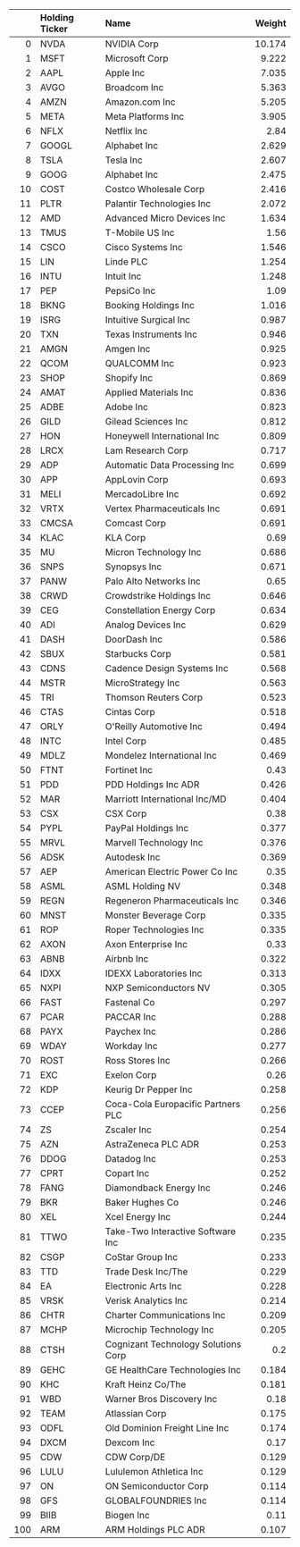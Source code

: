 |     | Holding Ticker   | Name                                |   Weight |
|----:|:-----------------|:------------------------------------|---------:|
|   0 | NVDA             | NVIDIA Corp                         |   10.174 |
|   1 | MSFT             | Microsoft Corp                      |    9.222 |
|   2 | AAPL             | Apple Inc                           |    7.035 |
|   3 | AVGO             | Broadcom Inc                        |    5.363 |
|   4 | AMZN             | Amazon.com Inc                      |    5.205 |
|   5 | META             | Meta Platforms Inc                  |    3.905 |
|   6 | NFLX             | Netflix Inc                         |    2.84  |
|   7 | GOOGL            | Alphabet Inc                        |    2.629 |
|   8 | TSLA             | Tesla Inc                           |    2.607 |
|   9 | GOOG             | Alphabet Inc                        |    2.475 |
|  10 | COST             | Costco Wholesale Corp               |    2.416 |
|  11 | PLTR             | Palantir Technologies Inc           |    2.072 |
|  12 | AMD              | Advanced Micro Devices Inc          |    1.634 |
|  13 | TMUS             | T-Mobile US Inc                     |    1.56  |
|  14 | CSCO             | Cisco Systems Inc                   |    1.546 |
|  15 | LIN              | Linde PLC                           |    1.254 |
|  16 | INTU             | Intuit Inc                          |    1.248 |
|  17 | PEP              | PepsiCo Inc                         |    1.09  |
|  18 | BKNG             | Booking Holdings Inc                |    1.016 |
|  19 | ISRG             | Intuitive Surgical Inc              |    0.987 |
|  20 | TXN              | Texas Instruments Inc               |    0.946 |
|  21 | AMGN             | Amgen Inc                           |    0.925 |
|  22 | QCOM             | QUALCOMM Inc                        |    0.923 |
|  23 | SHOP             | Shopify Inc                         |    0.869 |
|  24 | AMAT             | Applied Materials Inc               |    0.836 |
|  25 | ADBE             | Adobe Inc                           |    0.823 |
|  26 | GILD             | Gilead Sciences Inc                 |    0.812 |
|  27 | HON              | Honeywell International Inc         |    0.809 |
|  28 | LRCX             | Lam Research Corp                   |    0.717 |
|  29 | ADP              | Automatic Data Processing Inc       |    0.699 |
|  30 | APP              | AppLovin Corp                       |    0.693 |
|  31 | MELI             | MercadoLibre Inc                    |    0.692 |
|  32 | VRTX             | Vertex Pharmaceuticals Inc          |    0.691 |
|  33 | CMCSA            | Comcast Corp                        |    0.691 |
|  34 | KLAC             | KLA Corp                            |    0.69  |
|  35 | MU               | Micron Technology Inc               |    0.686 |
|  36 | SNPS             | Synopsys Inc                        |    0.671 |
|  37 | PANW             | Palo Alto Networks Inc              |    0.65  |
|  38 | CRWD             | Crowdstrike Holdings Inc            |    0.646 |
|  39 | CEG              | Constellation Energy Corp           |    0.634 |
|  40 | ADI              | Analog Devices Inc                  |    0.629 |
|  41 | DASH             | DoorDash Inc                        |    0.586 |
|  42 | SBUX             | Starbucks Corp                      |    0.581 |
|  43 | CDNS             | Cadence Design Systems Inc          |    0.568 |
|  44 | MSTR             | MicroStrategy Inc                   |    0.563 |
|  45 | TRI              | Thomson Reuters Corp                |    0.523 |
|  46 | CTAS             | Cintas Corp                         |    0.518 |
|  47 | ORLY             | O'Reilly Automotive Inc             |    0.494 |
|  48 | INTC             | Intel Corp                          |    0.485 |
|  49 | MDLZ             | Mondelez International Inc          |    0.469 |
|  50 | FTNT             | Fortinet Inc                        |    0.43  |
|  51 | PDD              | PDD Holdings Inc ADR                |    0.426 |
|  52 | MAR              | Marriott International Inc/MD       |    0.404 |
|  53 | CSX              | CSX Corp                            |    0.38  |
|  54 | PYPL             | PayPal Holdings Inc                 |    0.377 |
|  55 | MRVL             | Marvell Technology Inc              |    0.376 |
|  56 | ADSK             | Autodesk Inc                        |    0.369 |
|  57 | AEP              | American Electric Power Co Inc      |    0.35  |
|  58 | ASML             | ASML Holding NV                     |    0.348 |
|  59 | REGN             | Regeneron Pharmaceuticals Inc       |    0.346 |
|  60 | MNST             | Monster Beverage Corp               |    0.335 |
|  61 | ROP              | Roper Technologies Inc              |    0.335 |
|  62 | AXON             | Axon Enterprise Inc                 |    0.33  |
|  63 | ABNB             | Airbnb Inc                          |    0.322 |
|  64 | IDXX             | IDEXX Laboratories Inc              |    0.313 |
|  65 | NXPI             | NXP Semiconductors NV               |    0.305 |
|  66 | FAST             | Fastenal Co                         |    0.297 |
|  67 | PCAR             | PACCAR Inc                          |    0.288 |
|  68 | PAYX             | Paychex Inc                         |    0.286 |
|  69 | WDAY             | Workday Inc                         |    0.277 |
|  70 | ROST             | Ross Stores Inc                     |    0.266 |
|  71 | EXC              | Exelon Corp                         |    0.26  |
|  72 | KDP              | Keurig Dr Pepper Inc                |    0.258 |
|  73 | CCEP             | Coca-Cola Europacific Partners PLC  |    0.256 |
|  74 | ZS               | Zscaler Inc                         |    0.254 |
|  75 | AZN              | AstraZeneca PLC ADR                 |    0.253 |
|  76 | DDOG             | Datadog Inc                         |    0.253 |
|  77 | CPRT             | Copart Inc                          |    0.252 |
|  78 | FANG             | Diamondback Energy Inc              |    0.246 |
|  79 | BKR              | Baker Hughes Co                     |    0.246 |
|  80 | XEL              | Xcel Energy Inc                     |    0.244 |
|  81 | TTWO             | Take-Two Interactive Software Inc   |    0.235 |
|  82 | CSGP             | CoStar Group Inc                    |    0.233 |
|  83 | TTD              | Trade Desk Inc/The                  |    0.229 |
|  84 | EA               | Electronic Arts Inc                 |    0.228 |
|  85 | VRSK             | Verisk Analytics Inc                |    0.214 |
|  86 | CHTR             | Charter Communications Inc          |    0.209 |
|  87 | MCHP             | Microchip Technology Inc            |    0.205 |
|  88 | CTSH             | Cognizant Technology Solutions Corp |    0.2   |
|  89 | GEHC             | GE HealthCare Technologies Inc      |    0.184 |
|  90 | KHC              | Kraft Heinz Co/The                  |    0.181 |
|  91 | WBD              | Warner Bros Discovery Inc           |    0.18  |
|  92 | TEAM             | Atlassian Corp                      |    0.175 |
|  93 | ODFL             | Old Dominion Freight Line Inc       |    0.174 |
|  94 | DXCM             | Dexcom Inc                          |    0.17  |
|  95 | CDW              | CDW Corp/DE                         |    0.129 |
|  96 | LULU             | Lululemon Athletica Inc             |    0.129 |
|  97 | ON               | ON Semiconductor Corp               |    0.114 |
|  98 | GFS              | GLOBALFOUNDRIES Inc                 |    0.114 |
|  99 | BIIB             | Biogen Inc                          |    0.11  |
| 100 | ARM              | ARM Holdings PLC ADR                |    0.107 |